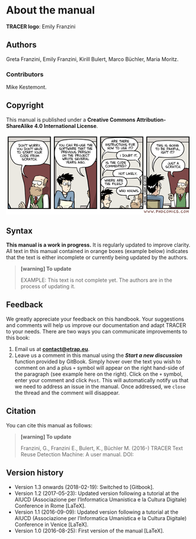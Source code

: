 # About the manual

**TRACER logo**: Emily Franzini

## Authors

Greta Franzini, Emily Franzini, Kirill Bulert, Marco Büchler, Maria Moritz.

### Contributors

Mike Kestemont.

## Copyright

This manual is published under a **Creative Commons Attribution-ShareAlike 4.0 International License**.

![](../.gitbook/assets/documentation.gif)

## Syntax

**This manual is a work in progress.** It is regularly updated to improve clarity. All text in this manual contained in orange boxes \(example below\) indicates that the text is either incomplete or currently being updated by the authors.

> **\[warning\] To update**
>
> EXAMPLE: This text is not complete yet. The authors are in the process of updating it.

## Feedback

We greatly appreciate your feedback on this handbook. Your suggestions and comments will help us improve our documentation and adapt TRACER to your needs. There are two ways you can communicate improvements to this book:

1. Email us at **contact@etrap.eu**.
2. Leave us a comment in this manual using the _**Start a new discussion**_ function provided by GitBook. Simply hover over the text you wish to comment on and a plus `+` symbol will appear on the right hand-side of the paragraph \(see example here on the right\). Click on the `+` symbol, enter your comment and click `Post`. This will automatically notify us that we need to address an issue in the manual. Once addressed, we `close` the thread and the comment will disappear. 

## Citation

You can cite this manual as follows:

> **\[warning\] To update**
>
> Franzini, G., Franzini E., Bulert, K., Büchler M. \(2016-\) TRACER Text Reuse Detection Machine: A user manual. DOI:

## Version history

* Version 1.3 onwards \(2018-02-19\): Switched to \[Gitbook\].
* Version 1.2 \(2017-05-23\): Updated version following a tutorial at the AIUCD \(Associazione per l’Informatica Umanistica e la Cultura Digitale\) Conference in Rome \[LaTeX\].
* Version 1.1 \(2016-09-09\): Updated version following a tutorial at the AIUCD \(Associazione per l’Informatica Umanistica e la Cultura Digitale\) Conference in Venice \[LaTeX\].
* Version 1.0 \(2016-08-25\): First version of the manual \[LaTeX\].

